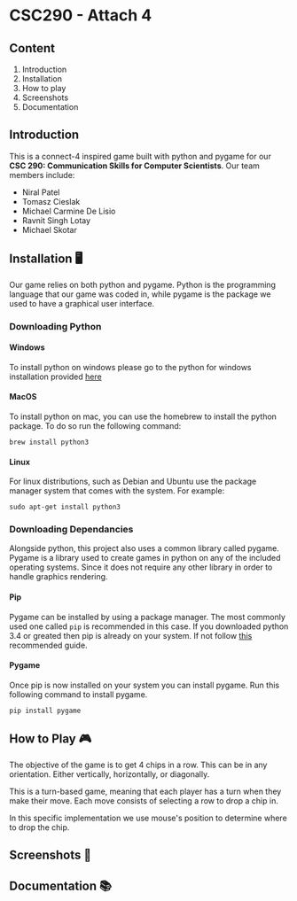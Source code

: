 # CSC290 - Attach 4

## Content
1. Introduction
2. Installation
3. How to play
4. Screenshots
5. Documentation

## Introduction
This is a connect-4 inspired game built with python and pygame for our **CSC 290: Communication Skills for Computer Scientists**. Our team members include:

- Niral Patel
- Tomasz Cieslak
- Michael Carmine De Lisio
- Ravnit Singh Lotay
- Michael Skotar

## Installation 🖥️
Our game relies on both python and pygame. Python is the programming language that our game was coded in, while pygame is the package we used to have a graphical user interface.

### Downloading Python
#### Windows
To install python on windows please go to the python for windows installation provided [here](https://www.python.org/downloads/)

#### MacOS
To install python on mac, you can use the homebrew to install the python package. To do so run the following command: 

`brew install python3`

#### Linux
For linux distributions, such as Debian and Ubuntu use the package manager system that comes with the system. For example:

`sudo apt-get install python3`

### Downloading Dependancies
Alongside python, this project also uses a common library called pygame. Pygame is a library used to create games in python on any of the included operating systems. Since it does not require any other library in order to handle graphics rendering.

#### Pip
Pygame can be installed by using a package manager. The most commonly used one called `pip` is recommended in this case. If you downloaded python 3.4 or greated then pip is already on your system. If not follow [this](https://pip.pypa.io/en/stable/installing/) recommended guide. 

#### Pygame
Once pip is now installed on your system you can install pygame.
Run this following command to install pygame.

`pip install pygame`

## How to Play 🎮
The objective of the game is to get 4 chips in a row. This can be in any orientation. Either vertically, horizontally, or diagonally.

This is a turn-based game, meaning that each player has a turn when they make their move. Each move consists of selecting a row to drop a chip in.

In this specific implementation we use mouse's position to determine where to drop the chip.

## Screenshots 👾

## Documentation 📚


